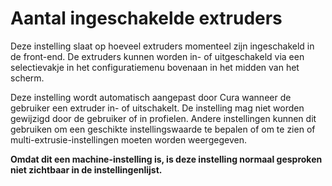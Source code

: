 Aantal ingeschakelde extruders
====
Deze instelling slaat op hoeveel extruders momenteel zijn ingeschakeld in de front-end. De extruders kunnen worden in- of uitgeschakeld via een selectievakje in het configuratiemenu bovenaan in het midden van het scherm.

Deze instelling wordt automatisch aangepast door Cura wanneer de gebruiker een extruder in- of uitschakelt. De instelling mag niet worden gewijzigd door de gebruiker of in profielen. Andere instellingen kunnen dit gebruiken om een ​​geschikte instellingswaarde te bepalen of om te zien of multi-extrusie-instellingen moeten worden weergegeven.

**Omdat dit een machine-instelling is, is deze instelling normaal gesproken niet zichtbaar in de instellingenlijst.**
